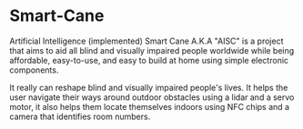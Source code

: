 # Smart-Cane
Artificial Intelligence (implemented) Smart Cane A.K.A "AISC" is a project that aims to aid all blind and visually impaired people  worldwide while being affordable, easy-to-use, and easy to build at home  using simple electronic components. 

It really can reshape blind and  visually impaired people's lives.
It helps the user navigate their ways around outdoor obstacles using a 
lidar and a servo motor, it also helps them locate themselves indoors using 
NFC chips and a camera that identifies room numbers.

